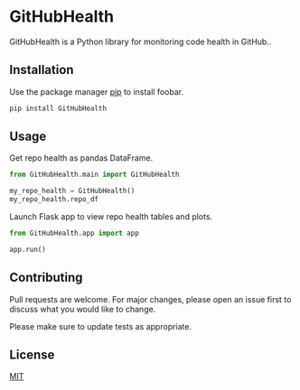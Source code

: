 # GitHubHealth

GitHubHealth is a Python library for monitoring code health in GitHub..

## Installation

Use the package manager [pip](https://pip.pypa.io/en/stable/) to install foobar.

```bash
pip install GitHubHealth
```

## Usage
Get repo health as pandas DataFrame.
```python
from GitHubHealth.main import GitHubHealth

my_repo_health = GitHubHealth()
my_repo_health.repo_df
```

Launch Flask app to view repo health tables and plots.
```python
from GitHubHealth.app import app

app.run()
```

## Contributing
Pull requests are welcome. For major changes, please open an issue first to discuss what you would like to change.

Please make sure to update tests as appropriate.

## License
[MIT](https://choosealicense.com/licenses/mit/)
